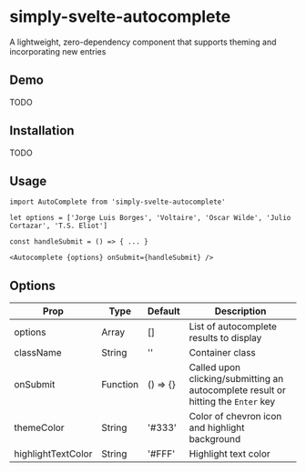 # simply-svelte-autocomplete

A lightweight, zero-dependency component that supports theming and incorporating new entries

## Demo 

TODO

## Installation

TODO

## Usage

```
import AutoComplete from 'simply-svelte-autocomplete'

let options = ['Jorge Luis Borges', 'Voltaire', 'Oscar Wilde', 'Julio Cortazar', 'T.S. Eliot']

const handleSubmit = () => { ... }

<Autocomplete {options} onSubmit={handleSubmit} />
```

## Options

| Prop | Type | Default | Description |
|------|------|---------|-------------|
| options | Array | [] | List of autocomplete results to display
| className | String | '' | Container class
| onSubmit | Function | () => {} | Called upon clicking/submitting an autocomplete result or hitting the `Enter` key
| themeColor | String | '#333' | Color of chevron icon and highlight background
| highlightTextColor | String | '#FFF' | Highlight text color
